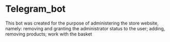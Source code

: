 # Telegram_bot
This bot was created for the purpose of administering the store website, namely: removing and granting the administrator status to the user;  adding, removing products; work with the basket
